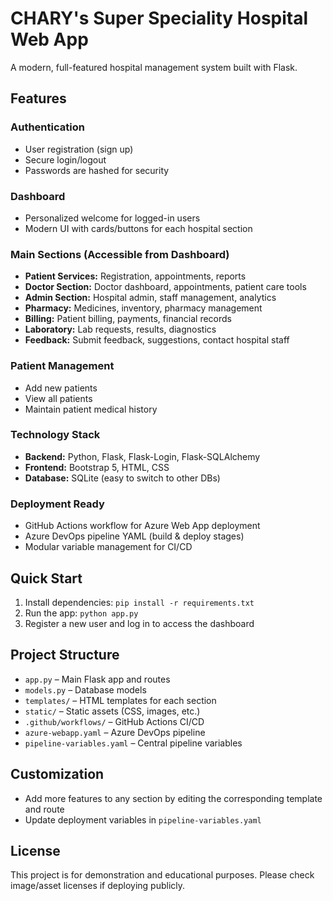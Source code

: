 # CHARY's Super Speciality Hospital Web App

A modern, full-featured hospital management system built with Flask.

## Features

### Authentication
- User registration (sign up)
- Secure login/logout
- Passwords are hashed for security

### Dashboard
- Personalized welcome for logged-in users
- Modern UI with cards/buttons for each hospital section

### Main Sections (Accessible from Dashboard)
- **Patient Services:** Registration, appointments, reports
- **Doctor Section:** Doctor dashboard, appointments, patient care tools
- **Admin Section:** Hospital admin, staff management, analytics
- **Pharmacy:** Medicines, inventory, pharmacy management
- **Billing:** Patient billing, payments, financial records
- **Laboratory:** Lab requests, results, diagnostics
- **Feedback:** Submit feedback, suggestions, contact hospital staff

### Patient Management
- Add new patients
- View all patients
- Maintain patient medical history

### Technology Stack
- **Backend:** Python, Flask, Flask-Login, Flask-SQLAlchemy
- **Frontend:** Bootstrap 5, HTML, CSS
- **Database:** SQLite (easy to switch to other DBs)

### Deployment Ready
- GitHub Actions workflow for Azure Web App deployment
- Azure DevOps pipeline YAML (build & deploy stages)
- Modular variable management for CI/CD

## Quick Start
1. Install dependencies: `pip install -r requirements.txt`
2. Run the app: `python app.py`
3. Register a new user and log in to access the dashboard

## Project Structure
- `app.py` – Main Flask app and routes
- `models.py` – Database models
- `templates/` – HTML templates for each section
- `static/` – Static assets (CSS, images, etc.)
- `.github/workflows/` – GitHub Actions CI/CD
- `azure-webapp.yaml` – Azure DevOps pipeline
- `pipeline-variables.yaml` – Central pipeline variables

## Customization
- Add more features to any section by editing the corresponding template and route
- Update deployment variables in `pipeline-variables.yaml`

## License
This project is for demonstration and educational purposes. Please check image/asset licenses if deploying publicly.
